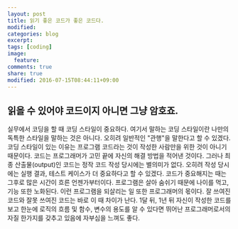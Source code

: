 ```yaml
---
layout: post
title: 읽기 좋은 코드가 좋은 코드다.
modified:
categories: blog
excerpt:
tags: [coding]
image:
  feature:
comments: true
share: true
modified: 2016-07-15T08:44:11+09:00
---
```


## 읽을 수 있어야 코드이지 아니면 그냥 암호죠.

 실무에서 코딩을 할 때 코딩 스타일이 중요하다. 여기서 말하는 코딩 스타일이란 나만의 독특한 스타일을 말하는 것은 아니다. 오히려 일반적인 "관행"을 말한다고 할 수 있겠다. 코딩 스타일이 있는 이유는 프로그램 코드라는 것이 작성한 사람만을 위한 것이 아니기 때문이다. 코드는 프로그래머가 고민 끝에 자신의 해결 방법을 적어낸 것이다. 그러나 최종 산출물(output)인 코드는 정작 코드 작성 당시에는 별의미가 없다. 오히려 작성 당시에는 실행 결과, 테스트 케이스가 더 중요하다고 할 수 있겠다. 코드가 중요해지는 때는 그후로 많은 시간이 흐른 언젠가부터이다. 프로그램은 살아 숨쉬기 때문에 나이를 먹고, 기능 또한 노화된다. 이런 프로그램을 되살리는 일 또한 프로그래머의 몫이다. 잘 쓰여진 코드와 잘못 쓰여진 코드는 바로 이 때 차이가 난다. 1달 뒤, 1년 뒤 자신이 작성한 코드를 보고 한눈에 로직의 흐름 및 함수, 변수의 용도를 알 수 있다면 뛰어난 프로그래머로서의 자질 한가지를 갖추고 있음에 자부심을 느껴도 좋다.


